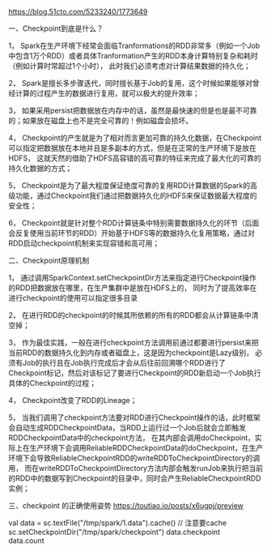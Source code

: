 
https://blog.51cto.com/5233240/1773649

一、Checkpoint到底是什么？

1， Spark在生产环境下经常会面临Tranformations的RDD非常多（例如一个Job中包含1万个RDD）或者具体Tranformation产生的RDD本身计算特别复杂和耗时（例如计算时常超过1个小时），
此时我们必须考虑对计算结果数据的持久化；

2， Spark是擅长多步骤迭代，同时擅长基于Job的复用，这个时候如果能够对曾经计算的过程产生的数据进行复用，就可以极大的提升效率；

3， 如果采用persist把数据放在内存中的话，虽然是最快速的但是也是最不可靠的；如果放在磁盘上也不是完全可靠的！例如磁盘会损坏。

4， Checkpoint的产生就是为了相对而言更加可靠的持久化数据，在Checkpoint可以指定把数据放在本地并且是多副本的方式，但是在正常的生产环境下是放在HDFS，
这就天然的借助了HDFS高容错的高可靠的特征来完成了最大化的可靠的持久化数据的方式；

5， Checkpoint是为了最大程度保证绝度可靠的复用RDD计算数据的Spark的高级功能，通过Checkpoint我们通过把数据持久化的HDFS来保证数据最大程度的安全性；

6， Checkpoint就是针对整个RDD计算链条中特别需要数据持久化的环节（后面会反复使用当前环节的RDD）开始基于HDFS等的数据持久化复用策略，通过对RDD启动checkpoint机制来实现容错和高可用；

 

二、Checkpoint原理机制

1， 通过调用SparkContext.setCheckpointDir方法来指定进行Checkpoint操作的RDD把数据放在哪里，在生产集群中是放在HDFS上的，
同时为了提高效率在进行checkpoint的使用可以指定很多目录

2， 在进行RDD的checkpoint的时候其所依赖的所有的RDD都会从计算链条中清空掉；

3， 作为最佳实践，一般在进行checkpoint方法调用前通过都要进行persist来把当前RDD的数据持久化到内存或者磁盘上，这是因为checkpoint是Lazy级别，
必须有Job的执行且在Job执行完成后才会从后往前回溯哪个RDD进行了Checkpoint标记，然后对该标记了要进行Checkpoint的RDD新启动一个Job执行具体的Checkpoint的过程；

4， Checkpoint改变了RDD的Lineage；

5， 当我们调用了checkpoint方法要对RDD进行Checkpoint操作的话，此时框架会自动生成RDDCheckpointData，当RDD上运行过一个Job后就会立即触发RDDCheckpointData中的checkpoint方法，
在其内部会调用doCheckpoint，实际上在生产环境下会调用ReliableRDDCheckpointData的doCheckpoint，在生产环境下会导致ReliableCheckpointRDD的writeRDDToCheckpointDirectory的调用，
而在writeRDDToCheckpointDirectory方法内部会触发runJob来执行把当前的RDD中的数据写到Checkpoint的目录中，同时会产生ReliableCheckpointRDD实例；

三、checkpoint 的正确使用姿势
https://toutiao.io/posts/x6ugpj/preview

val data = sc.textFile("/tmp/spark/1.data").cache() // 注意要cache 
sc.setCheckpointDir("/tmp/spark/checkpoint")
data.checkpoint  
data.count